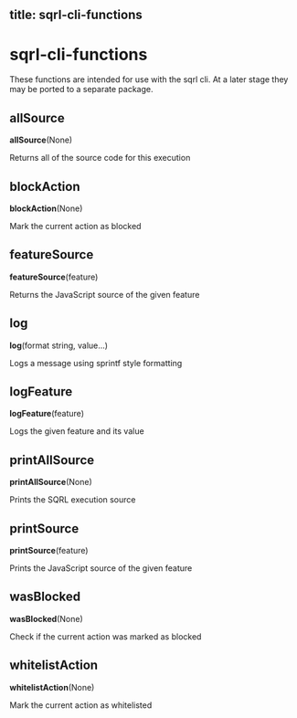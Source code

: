## title: sqrl-cli-functions

# sqrl-cli-functions

These functions are intended for use with the sqrl cli. At a later stage they may be ported to a separate package.

## allSource

**allSource**(None)

Returns all of the source code for this execution

## blockAction

**blockAction**(None)

Mark the current action as blocked

## featureSource

**featureSource**(feature)

Returns the JavaScript source of the given feature

## log

**log**(format string, value...)

Logs a message using sprintf style formatting

## logFeature

**logFeature**(feature)

Logs the given feature and its value

## printAllSource

**printAllSource**(None)

Prints the SQRL execution source

## printSource

**printSource**(feature)

Prints the JavaScript source of the given feature

## wasBlocked

**wasBlocked**(None)

Check if the current action was marked as blocked

## whitelistAction

**whitelistAction**(None)

Mark the current action as whitelisted
